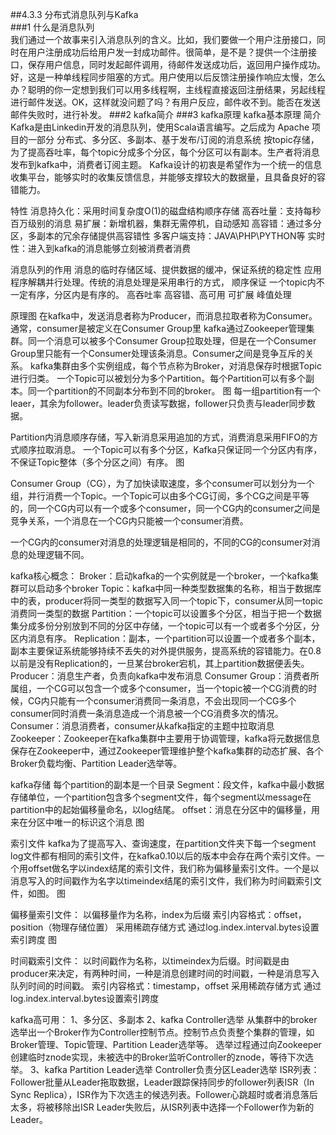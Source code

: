 ##4.3.3 分布式消息队列与Kafka  
###1 什么是消息队列  
我们通过一个故事来引入消息队列的含义。比如，我们要做一个用户注册接口，同时在用户注册成功后给用户发一封成功邮件。很简单，是不是？提供一个注册接口，保存用户信息，同时发起邮件调用，待邮件发送成功后，返回用户操作成功。好，这是一种单线程同步阻塞的方式。用户使用以后反馈注册操作响应太慢，怎么办？聪明的你一定想到我们可以用多线程啊，主线程直接返回注册结果，另起线程进行邮件发送。OK，这样就没问题了吗？有用户反应，邮件收不到。能否在发送邮件失败时，进行补发。
###2 kafka简介
###3 kafka原理
kafka基本原理
简介
Kafka是由Linkedin开发的消息队列，使用Scala语言编写。之后成为 Apache 项目的一部分
分布式、多分区、多副本、基于发布/订阅的消息系统
按topic存储，为了提高吞吐率，每个topic分成多个分区，每个分区可以有副本。生产者将消息发布到kafka中，消费者订阅主题。
Kafka设计的初衷是希望作为一个统一的信息收集平台，能够实时的收集反馈信息，并能够支撑较大的数据量，且具备良好的容错能力。

特性
消息持久化：采用时间复杂度O(1)的磁盘结构顺序存储
高吞吐量：支持每秒百万级别的消息
易扩展：新增机器，集群无需停机，自动感知
高容错：通过多分区，多副本的冗余存储提供高容错性
多客户端支持：JAVA\PHP\PYTHON等
实时性：进入到kafka的消息能够立刻被消费者消费

消息队列的作用
消息的临时存储区域、提供数据的缓冲，保证系统的稳定性
应用程序解耦并行处理。传统的消息处理是采用串行的方式，
顺序保证 一个topic内不一定有序，分区内是有序的。
高吞吐率
高容错、高可用
可扩展
峰值处理


原理图
在kafka中，发送消息者称为Producer，而消息拉取者称为Consumer。通常，consumer是被定义在Consumer Group里
kafka通过Zookeeper管理集群。同一个消息可以被多个Consumer Group拉取处理，但是在一个Consumer Group里只能有一个Consumer处理该条消息。Consumer之间是竞争互斥的关系。
kafka集群由多个实例组成，每个节点称为Broker，对消息保存时根据Topic进行归类。
一个Topic可以被划分为多个Partition。每个Partition可以有多个副本。同一个partition的不同副本分布到不同的broker。
图
每一组partition有一个leaer，其余为follower。leader负责读写数据，follower只负责与leader同步数据。

Partition内消息顺序存储，写入新消息采用追加的方式，消费消息采用FIFO的方式顺序拉取消息。
一个Topic可以有多个分区，Kafka只保证同一个分区内有序，不保证Topic整体（多个分区之间）有序。
图

Consumer Group（CG），为了加快读取速度，多个consumer可以划分为一个组，并行消费一个Topic。一个Topic可以由多个CG订阅，多个CG之间是平等的，同一个CG内可以有一个或多个consumer，同一个CG内的consumer之间是竞争关系，一个消息在一个CG内只能被一个consumer消费。

一个CG内的consumer对消息的处理逻辑是相同的，不同的CG的consumer对消息的处理逻辑不同。

kafka核心概念：
Broker：启动kafka的一个实例就是一个broker，一个kafka集群可以启动多个broker
Topic：kafka中同一种类型数据集的名称，相当于数据库中的表，producer将同一类型的数据写入同一个topic下，consumer从同一topic消费同一类型的数据
Partition：一个topic可以设置多个分区，相当于把一个数据集分成多份分别放到不同的分区中存储，一个topic可以有一个或者多个分区，分区内消息有序。
Replication：副本，一个partition可以设置一个或者多个副本，副本主要保证系统能够持续不丢失的对外提供服务，提高系统的容错能力。在0.8以前是没有Replication的，一旦某台broker宕机，其上partition数据便丢失。
Producer：消息生产者，负责向kafka中发布消息
Consumer Group：消费者所属组，一个CG可以包含一个或多个consumer，当一个topic被一个CG消费的时候，CG内只能有一个consumer消费同一条消息，不会出现同一个CG多个consumer同时消费一条消息造成一个消息被一个CG消费多次的情况。
Consumer：消息消费者，consumer从kafka指定的主题中拉取消息
Zookeeper：Zookeeper在kafka集群中主要用于协调管理，kafka将元数据信息保存在Zookeeper中，通过Zookeeper管理维护整个kafka集群的动态扩展、各个Broker负载均衡、Partition Leader选举等。

kafka存储
每个partition的副本是一个目录
Segment：段文件，kafka中最小数据存储单位，一个partition包含多个segment文件，每个segment以message在partition中的起始偏移量命名，以log结尾。
offset：消息在分区中的偏移量，用来在分区中唯一的标识这个消息
图

索引文件
kafka为了提高写入、查询速度，在partition文件夹下每一个segment log文件都有相同的索引文件，在kafka0.10以后的版本中会存在两个索引文件。一个用offset做名字以index结尾的索引文件，我们称为偏移量索引文件。一个是以消息写入的时间戳作为名字以timeindex结尾的索引文件，我们称为时间戳索引文件，如图。
图

偏移量索引文件：
以偏移量作为名称，index为后缀
索引内容格式：offset，position（物理存储位置）
采用稀疏存储方式
通过log.index.interval.bytes设置索引跨度
图

时间戳索引文件：
以时间戳作为名称，以timeindex为后缀。时间戳是由producer来决定，有两种时间，一种是消息创建时间的时间戳，一种是消息写入队列时间的时间戳。
索引内容格式：timestamp，offset
采用稀疏存储方式
通过log.index.interval.bytes设置索引跨度

kafka高可用：
1、多分区、多副本
2、kafka Controller选举
从集群中的broker选举出一个Broker作为Controller控制节点。控制节点负责整个集群的管理，如Broker管理、Topic管理、Partition Leader选举等。
选举过程通过向Zookeeper创建临时znode实现，未被选中的Broker监听Controller的znode，等待下次选举。
3、kafka Partition Leader选举
Controller负责分区Leader选举
ISR列表：Follower批量从Leader拖取数据，Leader跟踪保持同步的follower列表ISR（In Sync Replica），ISR作为下次选主的候选列表。Follower心跳超时或者消息落后太多，将被移除出ISR
Leader失败后，从ISR列表中选择一个Follower作为新的Leader。


